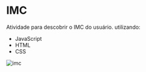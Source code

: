 # IMC
Atividade para descobrir o IMC do usuário.
utilizando: 
 -  JavaScript
 -  HTML 
 -  CSS
 
![imc](https://user-images.githubusercontent.com/104272289/170986604-0c04656a-412c-440f-a3bd-5fbf6187e07e.PNG)
